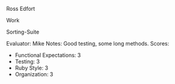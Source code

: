 Ross Edfort

Work

  Sorting-Suite
  
  Evaluator: Mike
  Notes: Good testing, some long methods.
  Scores:
  * Functional Expectations: 3
  * Testing: 3
  * Ruby Style: 3
  * Organization: 3
